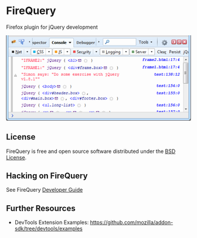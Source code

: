 FireQuery
=========

Firefox plugin for jQuery development

![](https://raw.githubusercontent.com/firebug/firequery/master/docs/images/console.png)

License
-------
FireQuery is free and open source software distributed under the
[BSD License](https://github.com/firebug/firequery/blob/master/license.txt).

Hacking on FireQuery
--------------------
See FireQuery [Developer Guide](https://github.com/firebug/firequery/wiki/Developer-Guide)

Further Resources
-----------------
* DevTools Extension Examples: https://github.com/mozilla/addon-sdk/tree/devtools/examples
